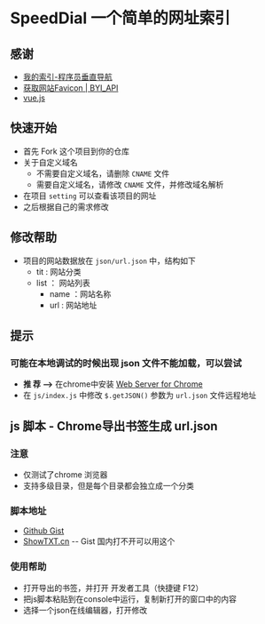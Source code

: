 # SpeedDial  一个简单的网址索引

## 感谢

- [我的索引-程序员垂直导航](http://www.51index.cn/)
- [获取网站Favicon | BYI_API](https://api.byi.pw/favicon/)
- [vue.js](https://vuejs.org/)


## 快速开始

- 首先 Fork 这个项目到你的仓库
- 关于自定义域名
  - 不需要自定义域名，请删除 `CNAME` 文件
  - 需要自定义域名，请修改 `CNAME` 文件，并修改域名解析
- 在项目 `setting` 可以查看该项目的网址
- 之后根据自己的需求修改

## 修改帮助

- 项目的网站数据放在 `json/url.json` 中，结构如下
  - tit : 网站分类
  - list ： 网站列表
      - name ：网站名称
      - url : 网站地址

## 提示

### 可能在本地调试的时候出现 json 文件不能加载，可以尝试

- **推 荐 -->**  在chrome中安装 [Web Server for Chrome](https://chrome.google.com/webstore/detail/web-server-for-chrome/ofhbbkphhbklhfoeikjpcbhemlocgigb)
- 在 `js/index.js` 中修改 `$.getJSON()` 参数为 `url.json` 文件远程地址

## js 脚本 - Chrome导出书签生成 url.json

### 注意

- 仅测试了chrome 浏览器
- 支持多级目录，但是每个目录都会独立成一个分类

### 脚本地址
- [Github Gist](https://gist.github.com/f12998765/77c509ed409fdab288ddd0bf9ccdeb47)
- [ShowTXT.cn](http://showtxt.cn/s/d4e421url)  -- Gist 国内打不开可以用这个

### 使用帮助
- 打开导出的书签，并打开 开发者工具（快捷键 F12）
- 把js脚本粘贴到在console中运行，复制新打开的窗口中的内容
- 选择一个json在线编辑器，打开修改
